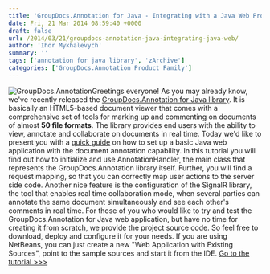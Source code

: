 ```yaml
---
title: 'GroupDocs.Annotation for Java - Integrating with a Java Web Project'
date: Fri, 21 Mar 2014 08:59:40 +0000
draft: false
url: /2014/03/21/groupdocs-annotation-java-integrating-java-web/
author: 'Ihor Mykhalevych'
summary: ''
tags: ['annotation for java library', 'zArchive']
categories: ['GroupDocs.Annotation Product Family']
---
```


![GroupDocs.Annotation](https://blog.groupdocs.com/wp-content/uploads/sites/4/2014/03/GD_ANT_JavaIcon_1141.png "GroupDocs.Annotation_for_Java")Greetings everyone! As you may already know, we've recently released the [GroupDocs.Annotation for Java library](http://groupdocs.com/java/document-annotation-library). It is basically an HTML5-based document viewer that comes with a comprehensive set of tools for marking up and commenting on documents of almost **50 file formats**. The library provides end users with the ability to view, annotate and collaborate on documents in real time. Today we'd like to present you with a [quick guide](http://groupdocs.com/docs/display/annotationjava/GroupDocs.Annotation+for+Java+-+Integrating+with+Java+Web) on how to set up a basic Java web application with the document annotation capability. In this tutorial you will find out how to initialize and use AnnotationHandler, the main class that represents the GroupDocs.Annotation library itself. Further, you will find a request mapping, so that you can correctly map user actions to the server side code. Another nice feature is the configuration of the SignalR library, the tool that enables real time collaboration mode, when several parties can annotate the same document simultaneously and see each other's comments in real time. For those of you who would like to try and test the GroupDocs.Annotation for Java web application, but have no time for creating it from scratch, we provide the project source code. So feel free to download, deploy and configure it for your needs. If you are using NetBeans, you can just create a new "Web Application with Existing Sources", point to the sample sources and start it from the IDE. [Go to the tutorial >>>](http://groupdocs.com/docs/display/annotationjava/GroupDocs.Annotation+for+Java+-+Integrating+with+Java+Web)





